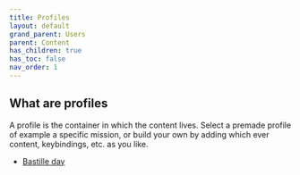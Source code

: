 ```yaml
---
title: Profiles
layout: default
grand_parent: Users
parent: Content
has_children: true
has_toc: false
nav_order: 1
---
```



## What are profiles
A profile is the container in which the content lives. Select a premade profile of example a specific mission, or build your own by adding which ever content, keybindings, etc. as you like.

- [Bastille day](bastille-day)